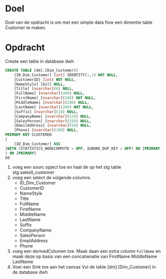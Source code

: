 # Doel
Doel van de opdracht is om met een simple data flow een dimentie table Customer te maken.

# Opdracht

Create een table in database dwh
``` sql 
CREATE TABLE [dm].[Dim_Customer](
	[ID_Dim_Customer] [int] IDENTITY(1,1) NOT NULL,
	[CustomerID] [int] NOT NULL,
	[NameStyle] [bit] NULL,
	[Title] [nvarchar](8) NULL,
	[FullName] [nvarchar](400) NULL,
	[FirstName] [nvarchar](200) NOT NULL,
	[MiddleName] [nvarchar](200) NULL,
	[LastName] [nvarchar](200) NOT NULL,
	[Suffix] [nvarchar](10) NULL,
	[CompanyName] [nvarchar](128) NULL,
	[SalesPerson] [nvarchar](256) NULL,
	[EmailAddress] [nvarchar](50) NULL,
	[Phone] [nvarchar](100) NULL,
PRIMARY KEY CLUSTERED 
(
	[ID_Dim_Customer] ASC
)WITH (STATISTICS_NORECOMPUTE = OFF, IGNORE_DUP_KEY = OFF) ON [PRIMARY]
) ON [PRIMARY]
GO
```

1. voeg een sourc opject toe en haal de op het stg table stg.saleslt_customer
2. voeg een select de volgende columns.
    - ID_Dim_Customer
    - CustomerID
    - NameStyle
    - Title
    - FullName
    - FirstName
    - MiddleName
    - LastName
    - Suffix
    - CompanyName
    - SalesPerson
    - EmailAddress
    - Phone
3. voeg een derivedColumen toe.
    Maak daan een extra column ```FullName``` en maak deze op basis van een concatienatie van FirstName MiddleName LastName
4. Voer een Sink toe aan het canvas
    Vul de table [dm].[Dim_Customer] in de database dwh